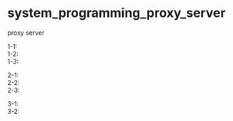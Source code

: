 # system_programming_proxy_server
proxy server 
  
1-1:  
1-2:  
1-3:  

2-1:  
2-2:  
2-3:  

3-1:  
3-2:  
